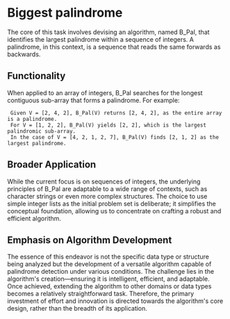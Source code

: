 # Biggest palindrome

The core of this task involves devising an algorithm, named B_Pal, that identifies the largest palindrome
within a sequence of integers. A palindrome, in this context, is a sequence that reads the same forwards as backwards.

## Functionality

 When applied to an array of integers, B_Pal searches for the longest contiguous sub-array that forms a palindrome.
 For example:

     Given V = [2, 4, 2], B_Pal(V) returns [2, 4, 2], as the entire array is a palindrome.
     For V = [1, 2, 2], B_Pal(V) yields [2, 2], which is the largest palindromic sub-array.
     In the case of V = [4, 2, 1, 2, 7], B_Pal(V) finds [2, 1, 2] as the largest palindrome.

 ## Broader Application

 While the current focus is on sequences of integers, the underlying principles of B_Pal are adaptable
 to a wide range of contexts, such as character strings or even more complex structures.
 The choice to use simple integer lists as the initial problem set is deliberate;
 it simplifies the conceptual foundation, allowing us to concentrate on crafting a robust and efficient algorithm.
 
 ## Emphasis on Algorithm Development

 The essence of this endeavor is not the specific data type or structure being analyzed
 but the development of a versatile algorithm capable of palindrome detection under various conditions.
 The challenge lies in the algorithm's creation—ensuring it is intelligent, efficient, and adaptable.
 Once achieved, extending the algorithm to other domains or data types becomes a relatively straightforward task.
 Therefore, the primary investment of effort and innovation is directed towards the algorithm's core design,
 rather than the breadth of its application.